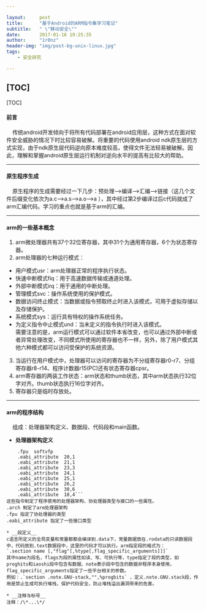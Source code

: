 ```yaml
--- 

layout:     post
title:      "基于Android的ARM指令集学习笔记"
subtitle:   " \"移动安全\""
date:       2017-01-16 19:25:35
author:     "1r0nz"
header-img: "img/post-bg-unix-linux.jpg"
tags:
    - 安全研究

---
```


[TOC]
---  

[TOC]
#### 前言  
&nbsp;&nbsp;&nbsp;&nbsp;传统android开发倾向于将所有代码部署在android应用层，这种方式在面对软件安全威胁的情况下时比较容易破解。将重要的代码使用android ndk原生层的方式实现，由于ndk原生层代码逆向原本难度较高，使得文件无法轻易被破解。因此，理解和掌握android原生层运行机制对逆向水平的提高有比较大的帮助。  

---  

#### 原生程序生成  
&nbsp;&nbsp;&nbsp;&nbsp;原生程序的生成需要经过一下几步：预处理——>编译——>汇编——>链接（这几个文件后缀变化依次为a.c——>a.s——>a.o——>a
），其中经过第2步编译过后c代码就成了arm汇编代码。学习的重点也就是基于arm的汇编。  

---  

#### arm的一些基本概念  
1. arm微处理器共有37个32位寄存器，其中31个为通用寄存器，6个为状态寄存器。  
2. arm处理器的七种运行模式：  
* 用户模式usr：arm处理器正常的程序执行状态。  
* 快速中断模式fiq：用于高速数据传输或通道处理。  
* 外部中断模式irq：用于通用的中断处理。  
* 管理模式svc：操作系统使用的保护模式。  
* 数据访问终止模式：当数据或指令预取终止时进入该模式，可用于虚拟存储以及存储保护。  
* 系统模式sys：运行具有特权的操作系统任务。  
* 为定义指令中止模式und：当未定义的指令执行时进入该模式。  
需要注意的是，arm运行模式可以通过软件本省改变，也可以通过外部中断或者异常处理改变，不同模式所使用的寄存器也不一样，另外，除了用户模式其他六种模式都可以访问受保护的系统资源。  
3. 当运行在用户模式中，处理器可以访问的寄存器为不分组寄存器r0-r7、分组寄存器r8-r14、程序计数器r15(PC)还有状态寄存器cpsr。  
4. arm寄存器的两装工作状态：arm状态和thumb状态，其中arm状态执行32位字对齐。thumb状态执行16位字对齐。  
5. 寄存器只是临时存放处。  

---  

#### arm的程序结构  
&nbsp;&nbsp;&nbsp;&nbsp;组成：处理器架构定义、数据段、代码段和main函数。  
* __处理器架构定义__  
```.arch  armv5te  
	.fpu  softvfp  
	.eabi_attribute  20,1  
	.eabi_attribute  21,1  
	.eabi_attribute  23,3  
	.eabi_attribute  24,1  
	.eabi_attribute  25,1  
	.eabi_attribute  26,2  
	.eabi_attribute  30,6  
	.eabi_attribute  18,4```
这些指令制定了程序使用的处理器架构、协处理器类型与接口的一些属性。  
.arch 制定了arm处理器架构  
.fpu 指定了协处理器的类型  
.eabi_attribute 指定了一些接口类型  

* __段定义__  
c语言所定义的全局变量和常量都都会编译到.data下，常量数据放在.rodata的只读数据段中，代码放到.text数据段中，这里的代码才可以执行。arm指定段的格式为：  
`.section name [,"flag"[,%type[,flag_specific_arguments]]]`  
其中name为段名，flags为段的属性如读、写、可执行等，type指定了段的类型，如proghits和iaoshi段中包含有数据、note表示段中包含的数据非程序本身使用，flag_specific_arguments指定了一些平台相关的参数。  
例如：.`section .note.GNU-stack,"",%progbits` ，定义.note.GNU.stack段，作用是禁止生成可执行堆栈，保护代码安全，防止堆栈溢出漏洞带来的危害。  

* __注释与标号__  
注释：/\*...\*/

